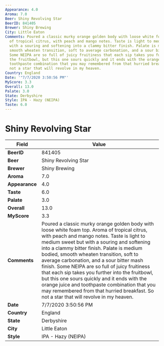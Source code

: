 ```yaml
---
Appearance: 4.0
Aroma: 7.0
Beer: Shiny Revolving Star
BeerID: 841405
Brewer: Shiny Brewing
City: Little Eaton
Comments: Poured a classic murky orange golden body with loose white foam top. Aroma
  of tropical citrus, with peach and mango notes. Taste is light to medium sweet but
  with a souring and softening into a clammy bitter finish. Palate is medium bodied,
  smooth wheaten transition, soft to average carbonation, and a sour bitter mash finish.
  Some NEIPA are so full of juicy fruitiness that each sip takes you further into
  the fruitbowl, but this one sours quickly and it ends with the orange juice and
  toothpaste combination that you may remembered from that hurried breakfast.  So
  not a star that will revolve in my heaven.
Country: England
Date: '"7/7/2020 3:50:56 PM"'
MyScore: 3.3
Overall: 13.0
Palate: 3.0
State: Derbyshire
Style: IPA - Hazy (NEIPA)
Taste: 6.0
---
```


# Shiny Revolving Star

| Field         | Value |
|---------------|-------|
| **BeerID** | 841405 |
| **Beer** | Shiny Revolving Star |
| **Brewer** | Shiny Brewing |
| **Aroma** | 7.0 |
| **Appearance** | 4.0 |
| **Taste** | 6.0 |
| **Palate** | 3.0 |
| **Overall** | 13.0 |
| **MyScore** | 3.3 |
| **Comments** | Poured a classic murky orange golden body with loose white foam top. Aroma of tropical citrus, with peach and mango notes. Taste is light to medium sweet but with a souring and softening into a clammy bitter finish. Palate is medium bodied, smooth wheaten transition, soft to average carbonation, and a sour bitter mash finish. Some NEIPA are so full of juicy fruitiness that each sip takes you further into the fruitbowl, but this one sours quickly and it ends with the orange juice and toothpaste combination that you may remembered from that hurried breakfast.  So not a star that will revolve in my heaven. |
| **Date** | 7/7/2020 3:50:56 PM |
| **Country** | England |
| **State** | Derbyshire |
| **City** | Little Eaton |
| **Style** | IPA - Hazy (NEIPA) |
